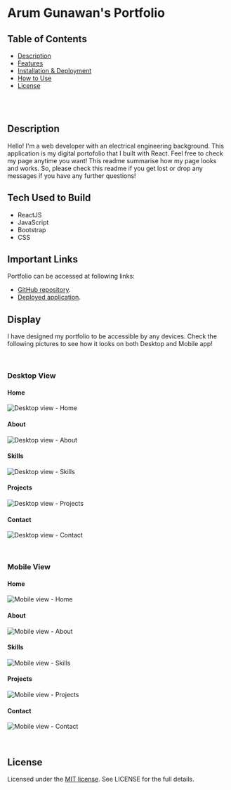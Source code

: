 # Arum Gunawan's Portfolio

## Table of Contents
* [Description](#description)
* [Features](#features)
* [Installation & Deployment](#installation-and-deployment)
* [How to Use](#how-to-use)
* [License](#license)

</br>

</br>

## Description

Hello! I'm a web developer with an electrical engineering background. This application is my digital portofolio that I built with React. Feel free to check my page anytime you want! This readme summarise how my page looks and works. So, please check this readme if you get lost or drop any messages if you have any further questions!

## Tech Used to Build
* ReactJS
* JavaScript
* Bootstrap
* CSS

## Important Links

Portfolio can be accessed at following links:
* [GitHub repository](https://github.com/YueHuaHua/portfolio).
* [Deployed application](https://yuehuahua.github.io/portfolio/).


## Display

I have designed my portfolio to be accessible by any devices. Check the following pictures to see how it looks on both Desktop and Mobile app!

</br>

### Desktop View

#### Home
![Desktop view - Home](images/desktop-home.png)
#### About
![Desktop view - About](images/desktop-about.png)
#### Skills
![Desktop view - Skills](images/desktop-skills.png)
#### Projects
![Desktop view - Projects](images/desktop-projects.png)
#### Contact
![Desktop view - Contact](images/desktop-contact.png)

</br>

### Mobile View

#### Home
![Mobile view - Home](images/mobile-home.png)
#### About
![Mobile view - About](images/mobile-about.png)
#### Skills
![Mobile view - Skills](images/mobile-skills.png)
#### Projects
![Mobile view - Projects](images/mobile-projects.png)
#### Contact
![Mobile view - Contact](images/mobile-contact.png)

</br>

## License

Licensed under the [MIT license](https://github.com/git/git-scm.com/blob/main/MIT-LICENSE.txt). See LICENSE for the full details.
